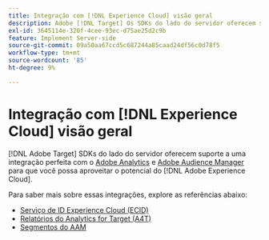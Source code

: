 ```yaml
---
title: Integração com [!DNL Experience Cloud] visão geral
description: Adobe [!DNL Target] Os SDKs do lado do servidor oferecem suporte a uma integração perfeita com o Adobe Analytics e o Adobe Audience Manager, para que você possa aproveitar o potencial do Adobe Experience Cloud.
exl-id: 3645114e-320f-4cee-93ec-d75ae25d2c9b
feature: Implement Server-side
source-git-commit: 09a50aa67ccd5c687244a85caad24df56c0d78f5
workflow-type: tm+mt
source-wordcount: '85'
ht-degree: 9%

---
```


# Integração com [!DNL Experience Cloud] visão geral

[!DNL Adobe Target] SDKs do lado do servidor oferecem suporte a uma integração perfeita com o [Adobe Analytics](https://business.adobe.com/products/analytics/adobe-analytics.html) e [Adobe Audience Manager](https://business.adobe.com/products/audience-manager/adobe-audience-manager.html) para que você possa aproveitar o potencial do [!DNL Adobe Experience Cloud].

Para saber mais sobre essas integrações, explore as referências abaixo:

* [Serviço de ID Experience Cloud (ECID)](ecid.md)
* [Relatórios do Analytics for Target (A4T)](a4t-reporting.md)
* [Segmentos do AAM](aam-segments.md)
